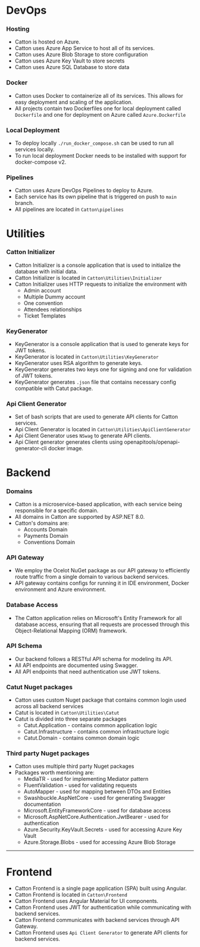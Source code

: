 # DevOps

### Hosting
- Catton is hosted on Azure.
- Catton uses Azure App Service to host all of its services.
- Catton uses Azure Blob Storage to store configuration
- Catton uses Azure Key Vault to store secrets
- Catton uses Azure SQL Database to store data

### Docker
- Catton uses Docker to containerize all of its services. This allows for easy deployment and scaling of the application.
- All projects contain two Dockerfiles one for local deployment called `Dockerfile` and one for deployment on Azure called `Azure.Dockerfile`

### Local Deployment
- To deploy locally `./run_docker_compose.sh` can be used to run all services locally.
- To run local deployment Docker needs to be installed with support for docker-compose v2.

### Pipelines
- Catton uses Azure DevOps Pipelines to deploy to Azure.
- Each service has its own pipeline that is triggered on push to `main` branch.
- All pipelines are located in `Catton\pipelines`

# Utilities

### Catton Initializer
- Catton Initializer is a console application that is used to initialize the database with initial data.
- Catton Initializer is located in `Catton\Utilities\Initializer`
- Catton Initializer uses HTTP requests to initialize the environment with
  - Admin account
  - Multiple Dummy account
  - One convention
  - Attendees relationships
  - Ticket Templates

### KeyGenerator
- KeyGenerator is a console application that is used to generate keys for JWT tokens.
- KeyGenerator is located in `Catton\Utilities\KeyGenerator`
- KeyGenerator uses RSA algorithm to generate keys.
- KeyGenerator generates two keys one for signing and one for validation of JWT tokens.
- KeyGenerator generates `.json` file that contains necessary config compatible with Catut package.

### Api Client Generator
- Set of bash scripts that are used to generate API clients for Catton services.
- Api Client Generator is located in `Catton\Utilities\ApiClientGenerator`
- Api Client Generator uses `NSwag` to generate API clients.
- Api Client generator generates clients using openapitools/openapi-generator-cli docker image.

# Backend
### Domains
- Catton is a microservice-based application, with each service being responsible for a specific domain.
- All domains in Catton are supported by ASP.NET 8.0.
- Catton's domains are:
  - Accounts Domain
  - Payments Domain
  - Conventions Domain

### API Gateway

- We employ the Ocelot NuGet package as our API gateway to efficiently route traffic from a single domain to various backend services.
- API gateway contains configs for running it in IDE environment, Docker environment and Azure environment.

### Database Access

- The Catton application relies on Microsoft's Entity Framework for all database access, ensuring that all requests are processed through this Object-Relational Mapping (ORM) framework.

### API Schema

- Our backend follows a RESTful API schema for modeling its API.
- All API endpoints are documented using Swagger.
- All API endpoints that need authentication use JWT tokens.

### Catut Nuget packages
- Catton uses custom Nuget package that contains common login used across all backend services
- Catut is located in `Catton\Utilities\Catut`
- Catut is divided into three separate packages
	- Catut.Application - contains common application logic
    - Catut.Infrastructure - contains common infrastructure logic
    - Catut.Domain - contains common domain logic
### Third party Nuget packages
- Catton uses multiple third party Nuget packages
- Packages worth mentioning are:
  - MediaTR - used for implementing Mediator pattern
  - FluentValidation - used for validating requests
  - AutoMapper - used for mapping between DTOs and Entities
  - Swashbuckle.AspNetCore - used for generating Swagger documentation
  - Microsoft.EntityFrameworkCore - used for database access
  - Microsoft.AspNetCore.Authentication.JwtBearer - used for authentication
  - Azure.Security.KeyVault.Secrets - used for accessing Azure Key Vault
  - Azure.Storage.Blobs - used for accessing Azure Blob Storage
---

# Frontend

* Catton Frontend is a single page application (SPA) built using Angular.
* Catton Frontend is located in `Catton\Frontend`
* Catton Frontend uses Angular Material for UI components.
* Catton Frontend uses JWT for authentication while communicating with backend services.
* Catton Frontend communicates with backend services through API Gateway.
* Catton Frontend uses `Api Client Generator` to generate API clients for backend services.